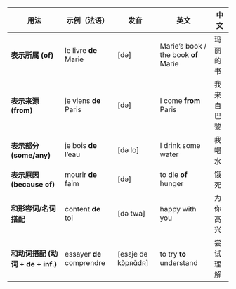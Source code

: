 | 用法                         | 示例（法语）                    | 发音                   | 英文                                   | 中文    |
| -------------------------- | ------------------------- | -------------------- | ------------------------------------ | ----- |
| **表示所属 (of)**              | le livre **de** Marie     | [də]                 | Marie’s book / the book **of** Marie | 玛丽的书  |
| **表示来源 (from)**            | je viens **de** Paris     | [də]                 | I come **from** Paris                | 我来自巴黎 |
| **表示部分 (some/any)**        | je bois **de** l’eau      | [də lo]              | I drink some water                   | 我喝水   |
| **表示原因 (because of)**      | mourir **de** faim        | [də]                 | to die **of** hunger                 | 饿死    |
| **和形容词/名词搭配**              | content **de** toi        | [də twa]             | happy with you                       | 为你高兴  |
| **和动词搭配 (动词 + de + inf.)** | essayer **de** comprendre | [esɛje də kɔ̃pʀɑ̃dʀ] | to try **to** understand             | 尝试理解  |
